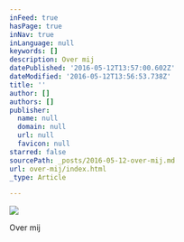 ```yaml
---
inFeed: true
hasPage: true
inNav: true
inLanguage: null
keywords: []
description: Over mij
datePublished: '2016-05-12T13:57:00.602Z'
dateModified: '2016-05-12T13:56:53.738Z'
title: ''
author: []
authors: []
publisher:
  name: null
  domain: null
  url: null
  favicon: null
starred: false
sourcePath: _posts/2016-05-12-over-mij.md
url: over-mij/index.html
_type: Article

---
```

![](https://the-grid-user-content.s3-us-west-2.amazonaws.com/dab271f3-0abd-4e2c-8cf2-127fd435f273.jpg)

Over mij